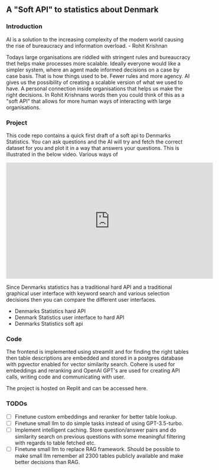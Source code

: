 ## A "Soft API" to statistics about Denmark

### Introduction

AI is a solution to the increasing complexity of the modern world causing the rise of bureaucracy and information overload. - Rohit Krishnan

Todays large organisations are riddled with stringent rules and bureaucracy thet helps make processes more scalable. Ideally everyone would like a simpler system, where an agent made informed decisions on a case by case basis. That is how things used to be. Fewer rules and more agency.
AI gives us the possibility of creating a scalable version of what we used to have. A personal connection inside organisations that helps us make the right decisions.
In Rohit Krishnans words then you could think of this as a "soft API" that allows for more human ways of interacting with large organisations.

### Project

This code repo contains a quick first draft of a soft api to Denmarks Statistics. You can ask questions and the AI will try and fetch the correct dataset for you and plot it in a way that answers your questions. This is illustrated in the below video. Various ways of

<iframe width="560" height="315" src="https://www.youtube.com/embed/pBPuyM_DMk4?si=ZjIqSeOLXUoq5otE" frameborder="0" allow="accelerometer; autoplay; clipboard-write; encrypted-media; gyroscope; picture-in-picture" allowfullscreen></iframe>

Since Denmarks statistics has a traditional hard API and a traditional graphical user interface with keyword search and various selection decisions then you can compare the different user interfaces.

 - Denmarks Statistics hard API
 - Denmark Statistics user interface to hard API
 - Denmarks Statistics soft api

### Code

The frontend is implemented using streamlit and for finding the right tables then table descriptions are embedded and stored in a postgres database with pgvector enabled for vector similarity search.
Cohere is used for embeddings and reranking and OpenAI GPT's are used for creating API calls, writing code and communicating with user.

The project is hosted on Replit and can be accessed here.

### TODOs
- [ ] Finetune custom embeddings and reranker for better table lookup.
- [ ] Finetune small llm to do simple tasks instead of using GPT-3.5-turbo.
- [ ] Implement intelligent caching. Store question/answer pairs and do similarity search on previous questions with some meaningful filtering with regards to table fetched etc.
- [ ] Finetune small llm to replace RAG framework. Should be possible to make small llm remember all 2300 tables publicly available and make better decisions than RAG.
